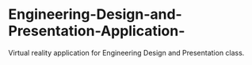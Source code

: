# Engineering-Design-and-Presentation-Application-
Virtual reality application for Engineering Design and Presentation class. 
